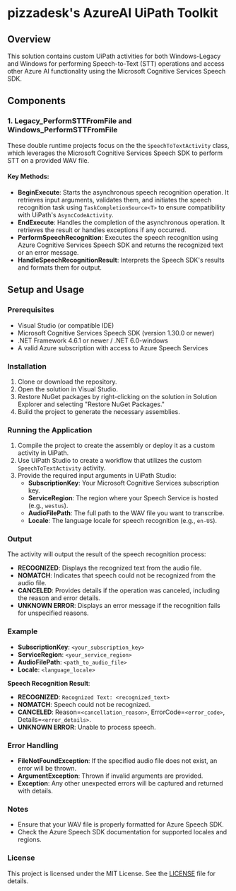 # pizzadesk's AzureAI UiPath Toolkit

## Overview

This solution contains custom UiPath activities for both Windows-Legacy and Windows for performing Speech-to-Text (STT) operations and access other Azure AI functionality using the Microsoft Cognitive Services Speech SDK.

## Components

### 1. **Legacy_PerformSTTFromFile and Windows_PerformSTTFromFile**

These double runtime projects focus on the the `SpeechToTextActivity` class, which leverages the Microsoft Cognitive Services Speech SDK to perform STT on a provided WAV file.

#### Key Methods:
- **BeginExecute**: Starts the asynchronous speech recognition operation. It retrieves input arguments, validates them, and initiates the speech recognition task using `TaskCompletionSource<T>` to ensure compatibility with UiPath's `AsyncCodeActivity`.
- **EndExecute**: Handles the completion of the asynchronous operation. It retrieves the result or handles exceptions if any occurred.
- **PerformSpeechRecognition**: Executes the speech recognition using Azure Cognitive Services Speech SDK and returns the recognized text or an error message.
- **HandleSpeechRecognitionResult**: Interprets the Speech SDK's results and formats them for output.

## Setup and Usage

### Prerequisites
- Visual Studio (or compatible IDE)
- Microsoft Cognitive Services Speech SDK (version 1.30.0 or newer)
- .NET Framework 4.6.1 or newer / .NET 6.0-windows
- A valid Azure subscription with access to Azure Speech Services

### Installation

1. Clone or download the repository.
2. Open the solution in Visual Studio.
3. Restore NuGet packages by right-clicking on the solution in Solution Explorer and selecting "Restore NuGet Packages."
4. Build the project to generate the necessary assemblies.

### Running the Application

1. Compile the project to create the assembly or deploy it as a custom activity in UiPath.
2. Use UiPath Studio to create a workflow that utilizes the custom `SpeechToTextActivity` activity.
3. Provide the required input arguments in UiPath Studio:
   - **SubscriptionKey**: Your Microsoft Cognitive Services subscription key.
   - **ServiceRegion**: The region where your Speech Service is hosted (e.g., `westus`).
   - **AudioFilePath**: The full path to the WAV file you want to transcribe.
   - **Locale**: The language locale for speech recognition (e.g., `en-US`).

### Output

The activity will output the result of the speech recognition process:
- **RECOGNIZED**: Displays the recognized text from the audio file.
- **NOMATCH**: Indicates that speech could not be recognized from the audio file.
- **CANCELED**: Provides details if the operation was canceled, including the reason and error details.
- **UNKNOWN ERROR**: Displays an error message if the recognition fails for unspecified reasons.

### Example

- **SubscriptionKey**: `<your_subscription_key>`
- **ServiceRegion**: `<your_service_region>`
- **AudioFilePath**: `<path_to_audio_file>`
- **Locale**: `<language_locale>`

**Speech Recognition Result**:
- **RECOGNIZED**: `Recognized Text: <recognized_text>`
- **NOMATCH**: Speech could not be recognized.
- **CANCELED**: Reason=`<cancellation_reason>`, ErrorCode=`<error_code>`, Details=`<error_details>`.
- **UNKNOWN ERROR**: Unable to process speech.

### Error Handling

- **FileNotFoundException**: If the specified audio file does not exist, an error will be thrown.
- **ArgumentException**: Thrown if invalid arguments are provided.
- **Exception**: Any other unexpected errors will be captured and returned with details.

### Notes

- Ensure that your WAV file is properly formatted for Azure Speech SDK.
- Check the Azure Speech SDK documentation for supported locales and regions.

### License

This project is licensed under the MIT License. See the [LICENSE](LICENSE) file for details.
